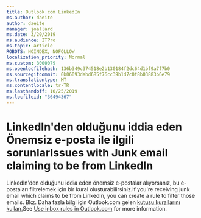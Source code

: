 ```yaml
---
title: Outlook.com LinkedIn
ms.author: daeite
author: daeite
manager: joallard
ms.date: 3/20/2019
ms.audience: ITPro
ms.topic: article
ROBOTS: NOINDEX, NOFOLLOW
localization_priority: Normal
ms.custom: 8000079
ms.openlocfilehash: 136b349c374518e2b130184f2dc64d1bf9a7f7b0
ms.sourcegitcommit: 0b06093dabd685f76cc39b1d7c0f8b03883b6e79
ms.translationtype: MT
ms.contentlocale: tr-TR
ms.lasthandoff: 10/25/2019
ms.locfileid: "36494367"
---
```

# <a name="issues-with-junk-email-claiming-to-be-from-linkedin"></a><span data-ttu-id="3a28e-102">LinkedIn'den olduğunu iddia eden Önemsiz e-posta ile ilgili sorunlar</span><span class="sxs-lookup"><span data-stu-id="3a28e-102">Issues with Junk email claiming to be from LinkedIn</span></span>

<span data-ttu-id="3a28e-103">LinkedIn'den olduğunu iddia eden önemsiz e-postalar alıyorsanız, bu e-postaları filtrelemek için bir kural oluşturabilirsiniz.</span><span class="sxs-lookup"><span data-stu-id="3a28e-103">If you're receiving junk email which claims to be from LinkedIn, you can create a rule to filter those emails.</span></span>
<span data-ttu-id="3a28e-104">Bkz. Daha fazla bilgi için Outlook.com gelen [kutusu kurallarını kullan.](https://aka.ms/OutlookComInboxRules)</span><span class="sxs-lookup"><span data-stu-id="3a28e-104">See [Use inbox rules in Outlook.com](https://aka.ms/OutlookComInboxRules) for more information.</span></span>


